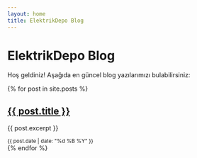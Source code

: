 ```yaml
---
layout: home
title: ElektrikDepo Blog
---
```


# ElektrikDepo Blog

Hoş geldiniz! Aşağıda en güncel blog yazılarımızı bulabilirsiniz:

{% for post in site.posts %}
  <article>
    <h2><a href="{{ post.url }}">{{ post.title }}</a></h2>
    <p>{{ post.excerpt }}</p>
    <small>{{ post.date | date: "%d %B %Y" }}</small>
  </article>
{% endfor %}